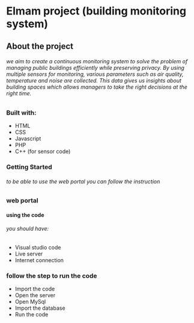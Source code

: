 

# Elmam project (building monitoring system)

## About the project
###### we aim to create a continuous monitoring system to solve the problem of managing public buildings efficiently while preserving privacy. By using multiple sensors for monitoring, various parameters such as air quality, temperature and noise are collected. This data gives us insights about building spaces which allows managers to take the right decisions at the right time.

### Built with:
 * HTML
 * CSS
 * Javascript
 * PHP
 * C++ (for sensor code)


### Getting Started
###### to be able to use the web portal you can follow the instruction

### web portal 
#### using the code
###### you should have:
* Visual studio code
* Live server
* Internet connection

### follow the step to run the code 
* Import the code 
* Open the server
* Open MySql
* Import the database
* Run the code
